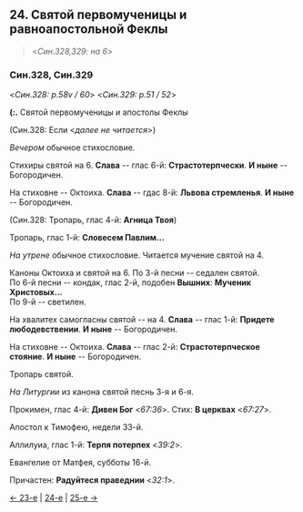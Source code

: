
## 24. Святой первомученицы и равноапостольной Феклы     

> <*Син.328,329: на 6*>

### Син.328, Син.329

<*Син.328: p.58v / 60*>
<*Син.329: p.51 / 52*>

**(:.** Святой первомученицы и апостолы Феклы

(Син.328: Если <*далее не читается*>)

*Вечером* обычное стихословие. 

Стихиры святой на 6. 
**Слава** -- глас 6-й: **Страстотерпчески**. 
**И ныне** -- Богородичен. 

На стиховне -- Октоиха. 
**Слава** -- гдас 8-й: **Львова стремленья**.
**И ныне** -- Богородичен. 

(Син.328: Тропарь, глас 4-й: **Агница Твоя**)

Тропарь, глас 1-й: **Словесем Павлим...** 

*На утрене* обычное стихословие. 
Читается мучение святой на 4. 

Каноны Октоиха и святой на 6.
По 3-й песни -- седален святой.  
По 6-й песни -- кондак, глас 2-й, подобен **Вышних**: **Мученик Христовых...**  
По 9-й -- светилен.

На хвалитех самогласны святой -- на 4. 
**Слава** -- глас 1-й: **Придете любодевствении**. 
**И ныне** -- Богородичен.

На стиховне -- Октоиха. 
**Слава** -- глас 2-й: **Страстотерпческое стояние**. 
**И ныне** -- Богородичен. 

Тропарь святой.  

*На Литургии* из канона святой песнь 3-я и 6-я. 

Прокимен, глас 4-й: **Дивен Бог** <*67:36*>.
Стих: **В церквах** <*67:27*>.

Апостол к Тимофею, недели 33-й.

Аллилуиа, глас 1-й: **Терпя потерпех** <*39:2*>. 

Евангелие от Матфея, субботы 16-й.

Причастен: **Радуйтеся праведнии** <*32:1*>.

[← 23-е](09_23_SAB.ru.md) | [24-е](README.md#24-й) | [25-е →](09_25_SAB.ru.md)

